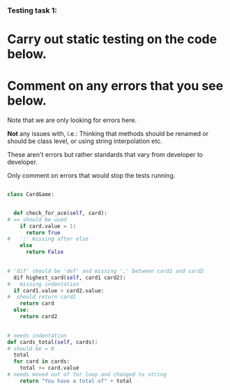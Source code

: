 ### Testing task 1:

# Carry out static testing on the code below.
# Comment on any errors that you see below.

Note that we are only looking for errors here.

**Not** any issues with, i.e.: 
Thinking that methods should be renamed or should be class level, or using string interpolation etc. 

These aren't errors but rather standards that vary from developer to developer. 

Only comment on errors that would stop the tests running.

```python

class CardGame:


  def check_for_ace(self, card):
# == should be used
    if card.value = 1:
      return True
#   ':' missing after else 
    else
      return False
   

# 'dif' should be 'def' and missing ',' between card1 and card2
  dif highest_card(self, card1 card2):
#   missing indentation
  if card1.value > card2.value:
#  should return card1
    return card
  else:
    return card2
  

# needs indentation
def cards_total(self, cards):
# should be = 0
  total
  for card in cards:
    total += card.value
# needs moved out of for loop and changed to string
    return "You have a total of" + total
  
```